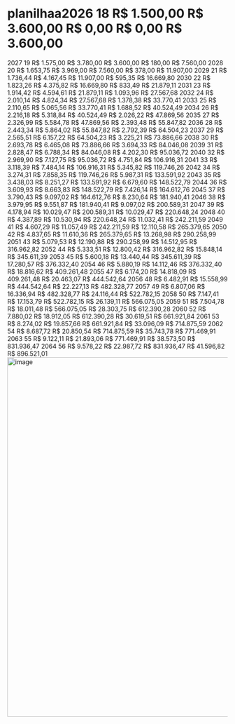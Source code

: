 # planilhaa2026	18	R$ 1.500,00	R$ 3.600,00	R$ 0,00	R$ 0,00	R$ 3.600,00
2027	19	R$ 1.575,00	R$ 3.780,00	R$ 3.600,00	R$ 180,00	R$ 7.560,00
2028	20	R$ 1.653,75	R$ 3.969,00	R$ 7.560,00	R$ 378,00	R$ 11.907,00
2029	21	R$ 1.736,44	R$ 4.167,45	R$ 11.907,00	R$ 595,35	R$ 16.669,80
2030	22	R$ 1.823,26	R$ 4.375,82	R$ 16.669,80	R$ 833,49	R$ 21.879,11
2031	23	R$ 1.914,42	R$ 4.594,61	R$ 21.879,11	R$ 1.093,96	R$ 27.567,68
2032	24	R$ 2.010,14	R$ 4.824,34	R$ 27.567,68	R$ 1.378,38	R$ 33.770,41
2033	25	R$ 2.110,65	R$ 5.065,56	R$ 33.770,41	R$ 1.688,52	R$ 40.524,49
2034	26	R$ 2.216,18	R$ 5.318,84	R$ 40.524,49	R$ 2.026,22	R$ 47.869,56
2035	27	R$ 2.326,99	R$ 5.584,78	R$ 47.869,56	R$ 2.393,48	R$ 55.847,82
2036	28	R$ 2.443,34	R$ 5.864,02	R$ 55.847,82	R$ 2.792,39	R$ 64.504,23
2037	29	R$ 2.565,51	R$ 6.157,22	R$ 64.504,23	R$ 3.225,21	R$ 73.886,66
2038	30	R$ 2.693,78	R$ 6.465,08	R$ 73.886,66	R$ 3.694,33	R$ 84.046,08
2039	31	R$ 2.828,47	R$ 6.788,34	R$ 84.046,08	R$ 4.202,30	R$ 95.036,72
2040	32	R$ 2.969,90	R$ 7.127,75	R$ 95.036,72	R$ 4.751,84	R$ 106.916,31
2041	33	R$ 3.118,39	R$ 7.484,14	R$ 106.916,31	R$ 5.345,82	R$ 119.746,26
2042	34	R$ 3.274,31	R$ 7.858,35	R$ 119.746,26	R$ 5.987,31	R$ 133.591,92
2043	35	R$ 3.438,03	R$ 8.251,27	R$ 133.591,92	R$ 6.679,60	R$ 148.522,79
2044	36	R$ 3.609,93	R$ 8.663,83	R$ 148.522,79	R$ 7.426,14	R$ 164.612,76
2045	37	R$ 3.790,43	R$ 9.097,02	R$ 164.612,76	R$ 8.230,64	R$ 181.940,41
2046	38	R$ 3.979,95	R$ 9.551,87	R$ 181.940,41	R$ 9.097,02	R$ 200.589,31
2047	39	R$ 4.178,94	R$ 10.029,47	R$ 200.589,31	R$ 10.029,47	R$ 220.648,24
2048	40	R$ 4.387,89	R$ 10.530,94	R$ 220.648,24	R$ 11.032,41	R$ 242.211,59
2049	41	R$ 4.607,29	R$ 11.057,49	R$ 242.211,59	R$ 12.110,58	R$ 265.379,65
2050	42	R$ 4.837,65	R$ 11.610,36	R$ 265.379,65	R$ 13.268,98	R$ 290.258,99
2051	43	R$ 5.079,53	R$ 12.190,88	R$ 290.258,99	R$ 14.512,95	R$ 316.962,82
2052	44	R$ 5.333,51	R$ 12.800,42	R$ 316.962,82	R$ 15.848,14	R$ 345.611,39
2053	45	R$ 5.600,18	R$ 13.440,44	R$ 345.611,39	R$ 17.280,57	R$ 376.332,40
2054	46	R$ 5.880,19	R$ 14.112,46	R$ 376.332,40	R$ 18.816,62	R$ 409.261,48
2055	47	R$ 6.174,20	R$ 14.818,09	R$ 409.261,48	R$ 20.463,07	R$ 444.542,64
2056	48	R$ 6.482,91	R$ 15.558,99	R$ 444.542,64	R$ 22.227,13	R$ 482.328,77
2057	49	R$ 6.807,06	R$ 16.336,94	R$ 482.328,77	R$ 24.116,44	R$ 522.782,15
2058	50	R$ 7.147,41	R$ 17.153,79	R$ 522.782,15	R$ 26.139,11	R$ 566.075,05
2059	51	R$ 7.504,78	R$ 18.011,48	R$ 566.075,05	R$ 28.303,75	R$ 612.390,28
2060	52	R$ 7.880,02	R$ 18.912,05	R$ 612.390,28	R$ 30.619,51	R$ 661.921,84
2061	53	R$ 8.274,02	R$ 19.857,66	R$ 661.921,84	R$ 33.096,09	R$ 714.875,59
2062	54	R$ 8.687,72	R$ 20.850,54	R$ 714.875,59	R$ 35.743,78	R$ 771.469,91
2063	55	R$ 9.122,11	R$ 21.893,06	R$ 771.469,91	R$ 38.573,50	R$ 831.936,47
2064	56	R$ 9.578,22	R$ 22.987,72	R$ 831.936,47	R$ 41.596,82	R$ 896.521,01
<img width="32766" height="820" alt="image" src="https://github.com/user-attachments/assets/bdfabb61-3c60-4ba2-890b-cd98d9847f02" />
